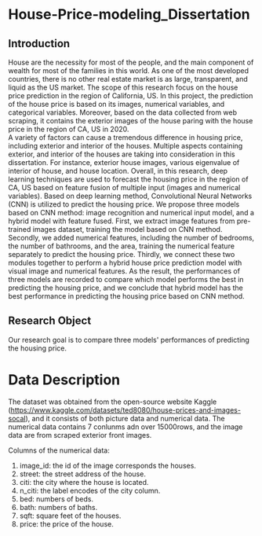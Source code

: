 # House-Price-modeling_Dissertation
## Introduction   
House are the necessity for most of the people, and the main component of wealth for most of the families in this world. As one of the most developed countries, there is no other real estate market is as large, transparent, and liquid as the US market. The scope of this research focus on the house price prediction in the region of California, US. In this project, the prediction of the house price is based on its images, numerical variables, and categorical variables. Moreover, based on the data collected from web scraping, it contains the exterior images of the house paring with the house price in the region of CA, US in 2020.  
A variety of factors can cause a tremendous difference in housing price, including exterior and interior of the houses. Multiple aspects containing exterior, and interior of the houses are taking into consideration in this dissertation. For instance, exterior house images, various eigenvalue of interior of house, and house location. Overall, in this research, deep learning techniques are used to forecast the housing price in the region of CA, US based on feature fusion of multiple input (images and numerical variables). Based on deep learning method, Convolutional Neural Networks (CNN) is utilized to predict the housing price. We propose three models based on CNN method: image recognition and numerical input model, and a hybrid model with feature fused. First, we extract image features from pre-trained images dataset, training the model based on CNN method. Secondly, we added numerical features, including the number of bedrooms, the number of bathrooms, and the area, training the numerical feature separately to predict the housing price. Thirdly, we connect these two modules together to perform a hybrid house price prediction model with visual image and numerical features. As the result, the performances of three models are recorded to compare which model performs the best in predicting the housing price, and we conclude that hybrid model has the best performance in predicting the housing price based on CNN method. 

## Research Object
Our research goal is to compare three models' performances of predicting the housing price. 
# Data Description 
The dataset was obtained from the open-source website Kaggle (https://www.kaggle.com/datasets/ted8080/house-prices-and-images-socal), and it consists of both picture data and numerical data. The numerical data contains 7 conlunms adn over 15000rows, and the image data are from scraped exterior front images.   
  
Columns of the numerical data:
1.	image_id: the id of the image corresponds the houses.
2.	street: the street address of the house.
3.	citi: the city where the house is located.
4.	n_citi: the label encodes of the city column.
5.	bed: numbers of beds.
6.	bath: numbers of baths.
7.	sqft: square feet of the houses.
8.	price: the price of the house.
